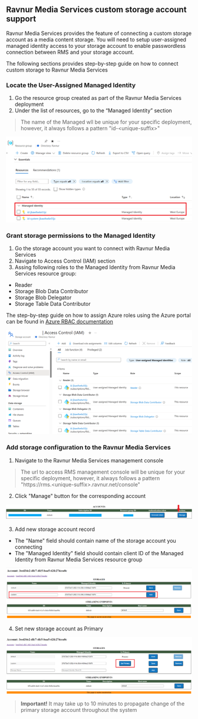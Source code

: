 ## Ravnur Media Services custom storage account support

Ravnur Media Services provides the feature of connecting a custom storage account as a media content storage. You will need to setup user-assigned managed identity access to your storage account to enable passwordless connection between RMS and your storage account.

The following sections provides step-by-step guide on how to connect custom storage to Ravnur Media Services

### Locate the User-Assigned Managed Identity

1. Go the resource group created as part of the Ravnur Media Services deployment
2. Under the list of resources, go to the “Managed Identity” section

> The name of the Managed wll be unique for your specific deployment, however, it always follows a pattern "id-\<unique-suffix\>"

![Managed Identity resource in the RMS deployment resource group](img/managed-identity.png)

### Grant storage permissions to the Managed Identity

1. Go the storage account you want to connect with Ravnur Media Services
2. Navigate to Access Control (IAM) section
3. Assing following roles to the Managed Identity from Ravnur Media Services resource group:
- Reader
- Storage Blob Data Contributor
- Storage Blob Delegator
- Storage Table Data Contributor

The step-by-step guide on how to assign Azure roles using the Azure portal can be found in [Azure RBAC documentation](https://learn.microsoft.com/en-us/azure/role-based-access-control/role-assignments-portal)

![Storage account access rights for the Managed Identity resource](img/managed-identity-storage-access.png)

### Add storage configuration to the Ravnur Media Services

1. Navigate to the Ravnur Media Services management console

> The url to access RMS management console will be unique for your specific deployment, however, it always follows a pattern "https://rms.\<unique-suffix\>.ravnur.net/console"

2. Click "Manage" button for the corresponding account

![Managing RMS account](img/console-manage-account.PNG)

3. Add new storage account record

- The "Name" field should contain name of the storage account you connecting
- The "Managed Identity" field should contain client ID of the Managed Identity from Ravnur Media Services resource group

![Adding new storage to the RMS configuration](img/rms-console-add-new-storage.png)

4. Set new storage account as Primary

![Setting new storage as Primary in the RMS configuration](img/rms-console-set-primaty-storage.png)

> **Important!** It may take up to 10 minutes to propagate change of the primary storage account throughout the system